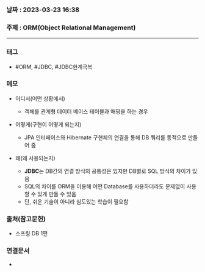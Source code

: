 ### 날짜 : 2023-03-23 16:38
### 주제 : ORM(Object Relational Management)
---
### 태그
* #ORM, #JDBC, #JDBC한계극복

### 메모
* 어디서(어떤 상황에서)
	* 객체를 관계형 데이터 베이스 테이블과 매핑을 하는 경우
	
* 어떻게(구현이 어떻게 되는지)
	* JPA 인터페이스와 Hibernate 구현체의 연결을 통해 DB 쿼리를 동적으로 만들어 줌

* 왜(왜 사용되는지)
	* **JDBC**는 DB간의 연결 방식의 공통성은 있지만 DB별로 SQL 방식의 차이가 있음
	* SQL의 차이를 ORM을 이용해 어떤 Database를 사용하더라도 문제없이 사용할 수 있게 만들 수 있음 
	* 단, 쉬운 기술이 아니라 심도있는 학습이 필요함

### 출처(참고문헌)
-  스프링 DB 1편

### 연결문서
- 